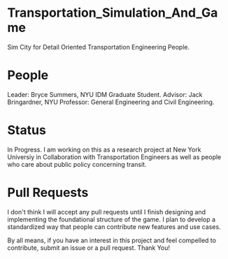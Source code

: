 # Transportation_Simulation_And_Game
Sim City for Detail Oriented Transportation Engineering People.

# People
Leader: Bryce Summers, NYU IDM Graduate Student.
Advisor: Jack Bringardner, NYU Professor: General Engineering and Civil Engineering.

# Status
In Progress. I am working on this as a research project at New York Universiy in Collaboration with Transportation Engineers as well as people who care about public policy concerning transit.

# Pull Requests
I don't think I will accept any pull requests until I finish designing and implementing the foundational structure of the game. I plan to develop a standardized way that people can contribute new features and use cases.

By all means, if you have an interest in this project and feel compelled to contribute, submit an issue or a pull request. Thank You!

